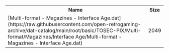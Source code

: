 <table>
<tr><th>Name</th><th>Size</th></tr>
<tr><td>[Multi-format - Magazines - Interface Age.dat](https://raw.githubusercontent.com/open-retrogaming-archive/dat-catalog/main/root/basic/TOSEC-PIX/Multi-format/Magazines/Interface Age/Multi-format - Magazines - Interface Age.dat)</td><td>2049</td></tr>
</table>
